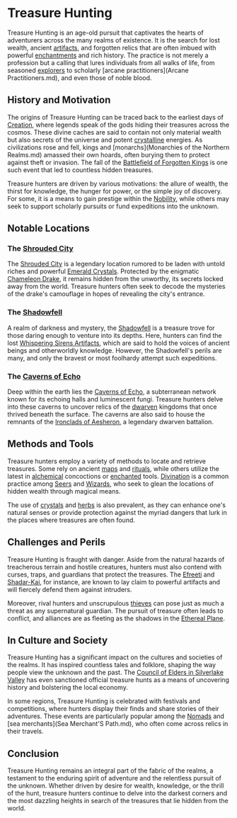 # Treasure Hunting

Treasure Hunting is an age-old pursuit that captivates the hearts of adventurers across the many realms of existence. It is the search for lost wealth, ancient [artifacts](Artifacts.md), and forgotten relics that are often imbued with powerful [enchantments](Enchantment.md) and rich history. The practice is not merely a profession but a calling that lures individuals from all walks of life, from seasoned [explorers](Explorers.md) to scholarly [arcane practitioners](Arcane Practitioners.md), and even those of noble blood.

## History and Motivation

The origins of Treasure Hunting can be traced back to the earliest days of [Creation](Creation.md), where legends speak of the gods hiding their treasures across the cosmos. These divine caches are said to contain not only material wealth but also secrets of the universe and potent [crystalline](Crystals.md) energies. As civilizations rose and fell, kings and [monarchs](Monarchies of the Northern Realms.md) amassed their own hoards, often burying them to protect against theft or invasion. The fall of the [Battlefield of Forgotten Kings](Battlefield%20of%20Forgotten%20Kings.md) is one such event that led to countless hidden treasures.

Treasure hunters are driven by various motivations: the allure of wealth, the thirst for knowledge, the hunger for power, or the simple joy of discovery. For some, it is a means to gain prestige within the [Nobility](Nobility.md), while others may seek to support scholarly pursuits or fund expeditions into the unknown.

## Notable Locations

### The [Shrouded City](Shrouded%20City.md)

The [Shrouded City](Shrouded%20City.md) is a legendary location rumored to be laden with untold riches and powerful [Emerald Crystals](Emerald%20Crystals.md). Protected by the enigmatic [Chameleon Drake](Chameleon%20Drake.md), it remains hidden from the unworthy, its secrets locked away from the world. Treasure hunters often seek to decode the mysteries of the drake's camouflage in hopes of revealing the city's entrance.

### The [Shadowfell](Shadowfell.md)

A realm of darkness and mystery, the [Shadowfell](Shadowfell.md) is a treasure trove for those daring enough to venture into its depths. Here, hunters can find the lost [Whispering Sirens Artifacts](Whispering%20Sirens%20Artifacts.md), which are said to hold the voices of ancient beings and otherworldly knowledge. However, the Shadowfell's perils are many, and only the bravest or most foolhardy attempt such expeditions.

### The [Caverns of Echo](Caverns%20of%20Echo.md)

Deep within the earth lies the [Caverns of Echo](Caverns%20of%20Echo.md), a subterranean network known for its echoing halls and luminescent fungi. Treasure hunters delve into these caverns to uncover relics of the [dwarven](Dwarves.md) kingdoms that once thrived beneath the surface. The caverns are also said to house the remnants of the [Ironclads of Aesheron](Ironclads%20of%20Aesheron.md), a legendary dwarven battalion.

## Methods and Tools

Treasure hunters employ a variety of methods to locate and retrieve treasures. Some rely on ancient [maps](Maps.md) and [rituals](Ritual.md), while others utilize the latest in [alchemical](Alchemists.md) concoctions or [enchanted](Enchantment.md) tools. [Divination](Divination.md) is a common practice among [Seers](Seers.md) and [Wizards](Wizards.md), who seek to glean the locations of hidden wealth through magical means.

The use of [crystals](Crystals.md) and [herbs](Herbs.md) is also prevalent, as they can enhance one's natural senses or provide protection against the myriad dangers that lurk in the places where treasures are often found.

## Challenges and Perils

Treasure Hunting is fraught with danger. Aside from the natural hazards of treacherous terrain and hostile creatures, hunters must also contend with curses, traps, and guardians that protect the treasures. The [Efreeti](Efreeti.md) and [Shadar-Kai](Shadar-Kai.md), for instance, are known to lay claim to powerful artifacts and will fiercely defend them against intruders.

Moreover, rival hunters and unscrupulous [thieves](Thieves.md) can pose just as much a threat as any supernatural guardian. The pursuit of treasure often leads to conflict, and alliances are as fleeting as the shadows in the [Ethereal Plane](Ethereal%20Plane.md).

## In Culture and Society

Treasure Hunting has a significant impact on the cultures and societies of the realms. It has inspired countless tales and folklore, shaping the way people view the unknown and the past. The [Council of Elders in Silverlake Valley](Council%20of%20Elders%20in%20Silverlake%20Valley.md) has even sanctioned official treasure hunts as a means of uncovering history and bolstering the local economy.

In some regions, Treasure Hunting is celebrated with festivals and competitions, where hunters display their finds and share stories of their adventures. These events are particularly popular among the [Nomads](Nomads.md) and [sea merchants](Sea Merchant'S Path.md), who often come across relics in their travels.

## Conclusion

Treasure Hunting remains an integral part of the fabric of the realms, a testament to the enduring spirit of adventure and the relentless pursuit of the unknown. Whether driven by desire for wealth, knowledge, or the thrill of the hunt, treasure hunters continue to delve into the darkest corners and the most dazzling heights in search of the treasures that lie hidden from the world.